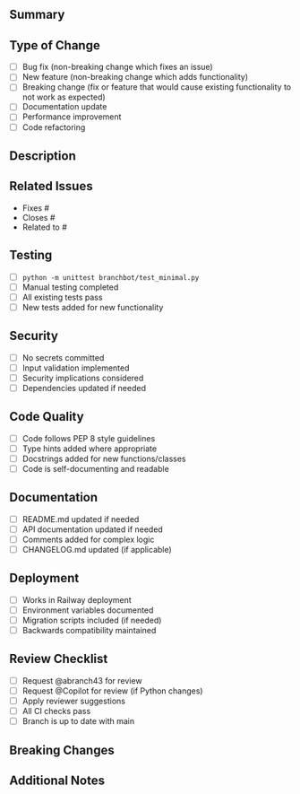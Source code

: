 ## Summary
<!-- Provide a brief description of your changes -->

## Type of Change
- [ ] Bug fix (non-breaking change which fixes an issue)
- [ ] New feature (non-breaking change which adds functionality)
- [ ] Breaking change (fix or feature that would cause existing functionality to not work as expected)
- [ ] Documentation update
- [ ] Performance improvement
- [ ] Code refactoring

## Description
<!-- Describe your changes in detail -->

## Related Issues
<!-- Link to any related issues using #issue_number -->
- Fixes #
- Closes #
- Related to #

## Testing
- [ ] `python -m unittest branchbot/test_minimal.py`
- [ ] Manual testing completed
- [ ] All existing tests pass
- [ ] New tests added for new functionality

## Security
- [ ] No secrets committed
- [ ] Input validation implemented
- [ ] Security implications considered
- [ ] Dependencies updated if needed

## Code Quality
- [ ] Code follows PEP 8 style guidelines
- [ ] Type hints added where appropriate
- [ ] Docstrings added for new functions/classes
- [ ] Code is self-documenting and readable

## Documentation
- [ ] README.md updated if needed
- [ ] API documentation updated if needed
- [ ] Comments added for complex logic
- [ ] CHANGELOG.md updated (if applicable)

## Deployment
- [ ] Works in Railway deployment
- [ ] Environment variables documented
- [ ] Migration scripts included (if needed)
- [ ] Backwards compatibility maintained

## Review Checklist
- [ ] Request @abranch43 for review
- [ ] Request @Copilot for review (if Python changes)
- [ ] Apply reviewer suggestions
- [ ] All CI checks pass
- [ ] Branch is up to date with main

## Breaking Changes
<!-- List any breaking changes and migration steps -->

## Additional Notes
<!-- Any additional information for reviewers -->
